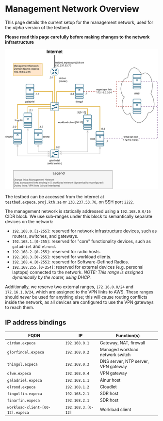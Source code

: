 # Management Network Overview

This page details the current setup for the management network, used for the *alpha* version of the testbed.

**Please read this page carefully before making changes to the network infrastructure**


![](./assets/ManagementNetworkAlpha.png)

The testbed can be accessed from the internet at [`testbed.expeca.proj.kth.se`](ssh://testbed.expeca.proj.kth.se:2222) or [`130.237.53.70`](ssh://130.237.53.70:2222), on SSH port `2222`.

The management network is statically addressed using a `192.168.0.0/16` CIDR block.
We use sub-ranges under this block to semantically separate devices on the network:

- `192.168.0.[1-255]`: reserved for network infrastructure devices, such as routers, switches, and gateways.
- `192.168.1.[0-255]`: reserved for "core" functionality devices, such as `galadriel` and `elrond`.
- `192.168.2.[0-255]`: reserved for radio hosts.
- `192.168.3.[0-255]`: reserved for workload clients.
- `192.168.4.[0-255]`: reserved for Software-Defined Radios.
- `192.168.255.[0-254]`: reserved for external devices (e.g. personal laptops) connected to the network.
  *NOTE: This range is assigned dynamically by the router, using DHCP.*

Additionally, we reserve two external ranges, `172.16.0.0/24` and `172.16.1.0/24`, which are assigned to the VPN links to AWS.
These ranges should *never* be used for anything else; this will cause routing conflicts inside the network, as all devices are configured to use the VPN gateways to reach them.

## IP address bindings

| FQDN 	| IP 	| Function(s) 	|
|---	|---	|---	|
| `cirdan.expeca` 	| `192.168.0.1` 	| Gateway, NAT, firewall 	|
| `glorfindel.expeca` 	| `192.168.0.2` 	| Managed workload network switch 	|
| `thingol.expeca` 	| `192.168.0.3` 	| DNS server, NTP server, VPN gateway 	|
| `olwe.expeca` 	| `192.168.0.4` 	| VPN gateway 	|
| `galadriel.expeca` 	| `192.168.1.1` 	| Ainur host 	|
| `elrond.expeca` 	| `192.168.1.2` 	| Cloudlet 	|
| `fingolfin.expeca` 	| `192.168.2.1` 	| SDR host 	|
| `finarfin.expeca` 	| `192.168.2.1` 	| SDR host 	|
| `workload-client-[00-12].expeca` 	| `192.168.3.[0-12]` 	| Workload client 	|

<!-- ## Physical Setup

![](./assets/AlphaHardwareSetup_Annotated.png)

|  	| Device 	| Role 	| FQDN 	| IP 	| Network<br>Services 	|
|-	|-	|-	|-	|-	|-	|
| **1** 	| Cisco RV160 Router 	| Ingress Router 	| cirdan.expeca 	| 192.168.1.1 	| NAT, 	|
| **2** 	| Intel NUC8i7HNK 	| Management 	| galadriel.expeca 	| 192.168.1.2 	| DHCP, DNS, NTP |
| **3** 	| DELL Optiplex 7060 	| Cloudlet 	| elrond.expeca 	| 192.168.1.4 	| - |
| **4** 	| DELL Optiplex 9020 	| DB/Storage 	| celeborn.expeca 	| 192.168.1.3  | - |
| **5** 	| Custom Build 1 	| Radio Host 1 	| fingolfin.expeca 	| 192.168.1.51 	| - 	|
| **6** 	| Custom Build 2 	| Radio Host 2 	| finarfin.expeca 	| 192.168.1.52 	| - 	|
| **7** 	| NETGEAR JGS524v2 Switch 	| Management<br>Network Switch 	| - 	| - 	| - 	|
| **8** 	| 13x Raspberry Pi 4B 	| Workload<br>Clients 	| workload-client-[00:12].expeca 	| 192.168.1.1[00:12] 	| - 	|
| **9** 	| Cisco SG220-50 Switch	| Workload<br>Network Switch 	| glorfindel.expeca 	| 192.168.1.5 	| - 	| -->
